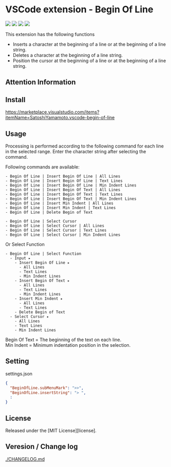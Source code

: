 # VSCode extension - Begin Of Line

[![](https://vsmarketplacebadges.dev/version-short/SatoshiYamamoto.vscode-begin-of-line.png)](https://marketplace.visualstudio.com/items?itemName=SatoshiYamamoto.vscode-begin-of-line)
[![](https://vsmarketplacebadges.dev/installs-short/SatoshiYamamoto.vscode-begin-of-line.png)](https://marketplace.visualstudio.com/items?itemName=SatoshiYamamoto.vscode-begin-of-line)
[![](https://vsmarketplacebadges.dev/rating-short/SatoshiYamamoto.vscode-begin-of-line.png)](https://marketplace.visualstudio.com/items?itemName=SatoshiYamamoto.vscode-begin-of-line)
[![](https://img.shields.io/github/license/standard-software/vscode-begin-of-line.png)](https://github.com/standard-software/vscode-begin-of-line/blob/main/LICENSE)

This extension has the following functions
- Inserts a character at the beginning of a line or at the beginning of a line string.
- Deletes a character at the beginning of a line string.
- Position the cursor at the beginning of a line or at the beginning of a line string.

## Attention Information


## Install

https://marketplace.visualstudio.com/items?itemName=SatoshiYamamoto.vscode-begin-of-line

## Usage

Processing is performed according to the following command for each line in the selected range.
Enter the character string after selecting the command.

Following commands are available:

```
- Begin Of Line | Insert Begin Of Line | All Lines
- Begin Of Line | Insert Begin Of Line | Text Lines
- Begin Of Line | Insert Begin Of Line | Min Indent Lines
- Begin Of Line | Insert Begin Of Text | All Lines
- Begin Of Line | Insert Begin Of Text | Text Lines
- Begin Of Line | Insert Begin Of Text | Min Indent Lines
- Begin Of Line | Insert Min Indent | All Lines
- Begin Of Line | Insert Min Indent | Text Lines
- Begin Of Line | Delete Begin of Text

- Begin Of Line | Select Cursor
- Begin Of Line | Select Cursor | All Lines
- Begin Of Line | Select Cursor | Text Lines
- Begin Of Line | Select Cursor | Min Indent Lines
```

Or Select Function

```
- Begin Of Line | Select Function
  - Input ▸
    - Insert Begin Of Line ▸
      - All Lines
      - Text Lines
      - Min Indent Lines
    - Insert Begin Of Text ▸
      - All Lines
      - Text Lines
      - Min Indent Lines
    - Insert Min Indent ▸
      - All Lines
      - Text Lines
    - Delete Begin of Text
  - Select Cursor ▸
    - All Lines
    - Text Lines
    - Min Indent Lines
```

Begin Of Text = The beginning of the text on each line.  
Min Indent = Minimum indentation position in the selection.  

## Setting

settings.json

```json
{
  "BeginOfLine.subMenuMark": ">>",
  "BeginOfLine.insertString": "> ",
  :
}
```

## License

Released under the [MIT License][license].

## Veresion / Change log

[./CHANGELOG.md](./CHANGELOG.md)

